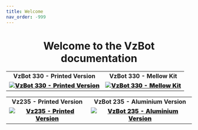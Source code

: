 ```yaml
---
title: Welcome
nav_order: -999
---
```


<style>
    h1, .text-alpha {
    text-align: center !important;
}

table {
    border-collapse: collapse;
    border: none !important;
    background: none !important;
}
table, th, td {
   border: none !important;
   background: none !important;
   text-align: center;
   font-weight: bolder;
}
</style>

# Welcome to the VzBot documentation

| | |
|-|-|
| **VzBot 330 - Printed Version** | **VzBot 330 - Mellow Kit** |
| [![VzBot 330 - Printed Version](./assets/images/homepage/vz330_printed.png)](./vz330_printed) | [![VzBot 330 - Mellow Kit](./assets/images/homepage/vz330_mellow.png)](./vz330_mellow) |

| | |
|-|-|
| **Vz235 - Printed Version** | **VzBot 235 - Aluminium Version** |
| [![Vz235 - Printed Version](./assets/images/manual/vz235_printed/printed_preview.png)](./vz235_printed) | [![VzBot 235 - Aluminium Version](./assets/images/manual/vz235_alu/alu_preview.png)](./vz235_alu) |
